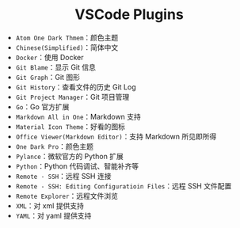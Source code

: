 <h1 align="center">VSCode Plugins</h1>

- `Atom One Dark Thmem`：颜色主题
- `Chinese(Simplified)`：简体中文
- `Docker`：使用 Docker
- `Git Blame`：显示 Git 信息
- `Git Graph`：Git 图形
- `Git History`：查看文件的历史 Git Log
- `Git Project Manager`：Git 项目管理
- `Go`：Go 官方扩展
- `Markdown All in One`：Markdown 支持
- `Material Icon Theme`：好看的图标
- `Office Viewer(Markdown Editor)`：支持 Markdown 所见即所得
- `One Dark Pro`：颜色主题
- `Pylance`：微软官方的 Python 扩展
- `Python`：Python 代码调试、智能补齐等
- `Remote - SSH`：远程 SSH 连接
- `Remote - SSH: Editing Configuratioin Files`：远程 SSH 文件配置
- `Remote Explorer`：远程文件浏览
- `XML`：对 xml 提供支持
- `YAML`：对 yaml 提供支持

